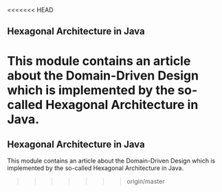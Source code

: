 <<<<<<< HEAD
## Hexagonal Architecture in Java

This module contains an article about the Domain-Driven Design which is implemented by the so-called Hexagonal Architecture in Java.
=======
## Hexagonal Architecture in Java

This module contains an article about the Domain-Driven Design which is implemented by the so-called Hexagonal Architecture in Java.
>>>>>>> origin/master
